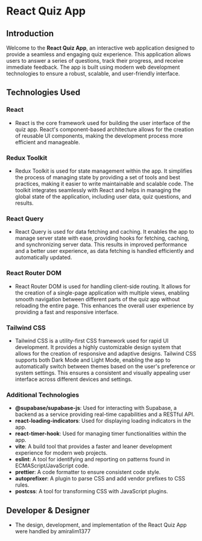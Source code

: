 # React Quiz App

## Introduction

Welcome to the **React Quiz App**, an interactive web application designed to provide a seamless and engaging quiz experience. This application allows users to answer a series of questions, track their progress, and receive immediate feedback. The app is built using modern web development technologies to ensure a robust, scalable, and user-friendly interface.

## Technologies Used

### React

- React is the core framework used for building the user interface of the quiz app. React's component-based architecture allows for the creation of reusable UI components, making the development process more efficient and manageable.

### Redux Toolkit

- Redux Toolkit is used for state management within the app. It simplifies the process of managing state by providing a set of tools and best practices, making it easier to write maintainable and scalable code. The toolkit integrates seamlessly with React and helps in managing the global state of the application, including user data, quiz questions, and results.

### React Query

- React Query is used for data fetching and caching. It enables the app to manage server state with ease, providing hooks for fetching, caching, and synchronizing server data. This results in improved performance and a better user experience, as data fetching is handled efficiently and automatically updated.

### React Router DOM

- React Router DOM is used for handling client-side routing. It allows for the creation of a single-page application with multiple views, enabling smooth navigation between different parts of the quiz app without reloading the entire page. This enhances the overall user experience by providing a fast and responsive interface.

### Tailwind CSS

- Tailwind CSS is a utility-first CSS framework used for rapid UI development. It provides a highly customizable design system that allows for the creation of responsive and adaptive designs. Tailwind CSS supports both Dark Mode and Light Mode, enabling the app to automatically switch between themes based on the user's preference or system settings. This ensures a consistent and visually appealing user interface across different devices and settings.

### Additional Technologies

- **@supabase/supabase-js**: Used for interacting with Supabase, a backend as a service providing real-time capabilities and a RESTful API.
- **react-loading-indicators**: Used for displaying loading indicators in the app.
- **react-timer-hook**: Used for managing timer functionalities within the app.
- **vite**: A build tool that provides a faster and leaner development experience for modern web projects.
- **eslint**: A tool for identifying and reporting on patterns found in ECMAScript/JavaScript code.
- **prettier**: A code formatter to ensure consistent code style.
- **autoprefixer**: A plugin to parse CSS and add vendor prefixes to CSS rules.
- **postcss**: A tool for transforming CSS with JavaScript plugins.

## Developer & Designer

- The design, development, and implementation of the React Quiz App were handled by amiralim1377
